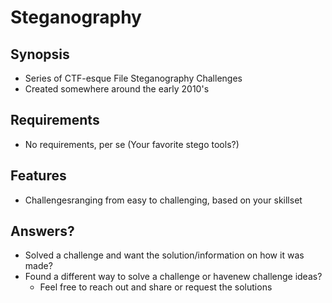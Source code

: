 # Steganography

## Synopsis
- Series of CTF-esque File Steganography Challenges
- Created somewhere around the early 2010's

## Requirements
 - No requirements, per se (Your favorite stego tools?)

## Features
 - Challengesranging from easy to challenging, based on your skillset

## Answers?
- Solved a challenge and want the solution/information on how it was made?
- Found a different way to solve a challenge or havenew challenge ideas?
  - Feel free to reach out and share or request the solutions
